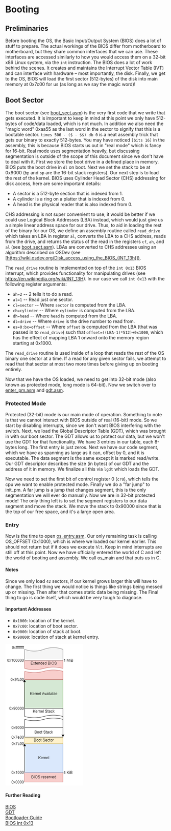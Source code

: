 # Booting

## Preliminaries

Before booting the OS, the Basic Input/Output System (BIOS) does a lot of stuff to prepare.
The actual workings of the BIOS differ from motherboard to motherboard, but they share common interfaces that we can use. These interfaces are accessed similarly to how you would access them on a 32-bit x86 Linux system, via the `int` instruction.
The BIOS does a lot of work behind the scenes. It creates and maintains the Interrupt Vector Table (IVT) and can interface with hardware – most importantly, the disk.
Finally, we get to the OS, BIOS will load the first sector (512-bytes) of the disk into main memory at 0x7c00 for us (as long as we say the magic word)!

## Boot Sector

The boot sector (see [boot_sect.asm](../../src/boot/boot_sect.asm)) is the very first code that we write that gets executed. It is important to keep in mind at this point we only have 512-bytes of code/data loaded, which is not much. In addition we also need the "magic word" 0xaa55 as the last word in the sector to signify that this is a bootable sector. `times 506 - ($ - $$) db 0` is a neat assembly trick that gets our binary to exactly 512-bytes.
You may have noticed `[bits 16]` in the assembly, this is because BIOS starts us out in "real mode" which is fancy for 16-bit. Real mode uses segmentation heavily, but discussing segmentation is outside of the scope of this document since we don't have to deal with it.
First we store the boot drive in a defined place in memory. BIOS puts the boot drive in `dl` on boot. Next we set the stack to be at 0x9000 (`bp` and `sp` are the 16-bit stack registers). Our next step is to load the rest of the kernel. BIOS uses Cylinder Head Sector (CHS) addressing for disk access, here are some important details:

- A sector is a 512-byte section that is indexed from 1.
- A cylinder is a ring on a platter that is indexed from 0.
- A head is the physical reader that is also indexed from 0.

CHS addressing is not super convenient to use; it would be better if we could use Logical Block Addresses (LBA) instead, which would just give us a simple linear address space for our drive.
Thus, to aid in loading the rest of the binary for our OS, we define an assembly routine called `read_drive` which takes an LBA in register `al`, converts the LBA to a CHS address, reads from the drive, and returns the status of the read in the registers `cf`, `ah`, and `al` (see [boot_sect.asm](../../src/boot/boot_sect.asm)). LBAs are converted to CHS addresses using an algorithm described on OSDev (see [https://wiki.osdev.org/Disk_access_using_the_BIOS_(INT_13h)]).

The `read_drive` routine is implemented on top of the `int 0x13` BIOS interrupt, which provides functionality for manipulating drives (see https://en.wikipedia.org/wiki/INT_13H). In our case we call `int 0x13` with the following register arguments:
 - `ah=2` -- 2 tells it to do a read.
 - `al=1` -- Read just one sector.
 - `cl=sector` -- Where `sector` is computed from the LBA.
 - `ch=cylinder` -- Where `cylinder` is computed from the LBA.
 - `dh=head` -- Where `head` is computed from the LBA.
 - `dl=drive` -- Where `drive` is the drive number to read from.
 - `es=0:bx=offset` -- Where `offset` is computed from the LBA (that was passed in to `read_drive`) such that `offset=((LBA-1)*512)+0x1000`, which has the effect of mapping LBA 1 onward onto the memory region starting at 0x1000.

The `read_drive` routine is used inside of a loop that reads the rest of the OS binary one sector at a time. If a read for any given sector fails, we attempt to read that that sector at most two more times before giving up on booting entirely.

Now that we have the OS loaded, we need to get into 32-bit mode (also known as protected mode, long mode is 64-bit). Now we switch over to [enter_pm.asm](../../src/boot/enter_pm.asm) and [gdt.asm](../../src/boot/gdt.asm).  

### Protected Mode

Protected (32-bit) mode is our main mode of operation. Something to note is that we cannot interact with BIOS outside of real (16-bit) mode. So we start by disabling interrupts, since we don't want BIOS interfering with the switch. Next, we load the Global Descriptor Table (GDT), which was brought in with our boot sector. The GDT allows us to protect our data, but we won't use the GDT for that functionality. We have 3 entries in our table, each 8-bytes long. The first entry is just zeros. Next we have our code segment, which we have as spanning as large as it can, offset by 0, and it is executable. The data segment is the same except it is marked read/write. Our GDT descriptor describes the size (in bytes) of our GDT and the address of it in memory. We finalize all this via `lgdt` which loads the GDT.  

Now we need to set the first bit of control register 0 (`cr0`), which tells the cpu we want to enable protected mode. Finally we do a "far jump" to init_pm. A far jump is a jump that changes segment, this is the only segmentation we will ever do manually. Now we are in 32-bit protected mode! The only thing left is to set the segment registers to our data segment and move the stack. We move the stack to 0x90000 since that is the top of our free space, and it's a large open area.

### Entry

Now is the time to open [os_entry.asm](../../src/boot/os_entry.asm). Our only remaining task is calling OS_OFFSET (0x1000), which is where we loaded our kernel earlier. This should not return but if it does we execute `hlt`. Keep in mind interrupts are still off at this point. Now we have officially entered the world of C and left the world of booting and assembly. We call os_main and that puts us in C.  

#### Notes

Since we only load `42` sectors, if our kernel grows larger this will have to change. The first thing we would notice is things like strings being messed up or missing. Then after that comes static data being missing. The Final thing to go is code itself, which would be very tough to diagnose.

#### Important Addresses
  
- `0x1000`: location of the kernel.  
- `0x7c00`: location of boot sector.
- `0x9000`: location of stack at boot.
- `0x90000`: location of stack at kernel entry.

![Memory Layout Diagram](boot_memory_diagram.png)

#### Further Reading

[BIOS](https://wiki.osdev.org/BIOS)  
[GDT](https://wiki.osdev.org/Global_Descriptor_Table)  
[Bootloader Guide](https://wiki.osdev.org/Rolling_Your_Own_Bootloader)  
[BIOS int 0x13](https://wiki.osdev.org/Disk_access_using_the_BIOS_(INT_13h))
